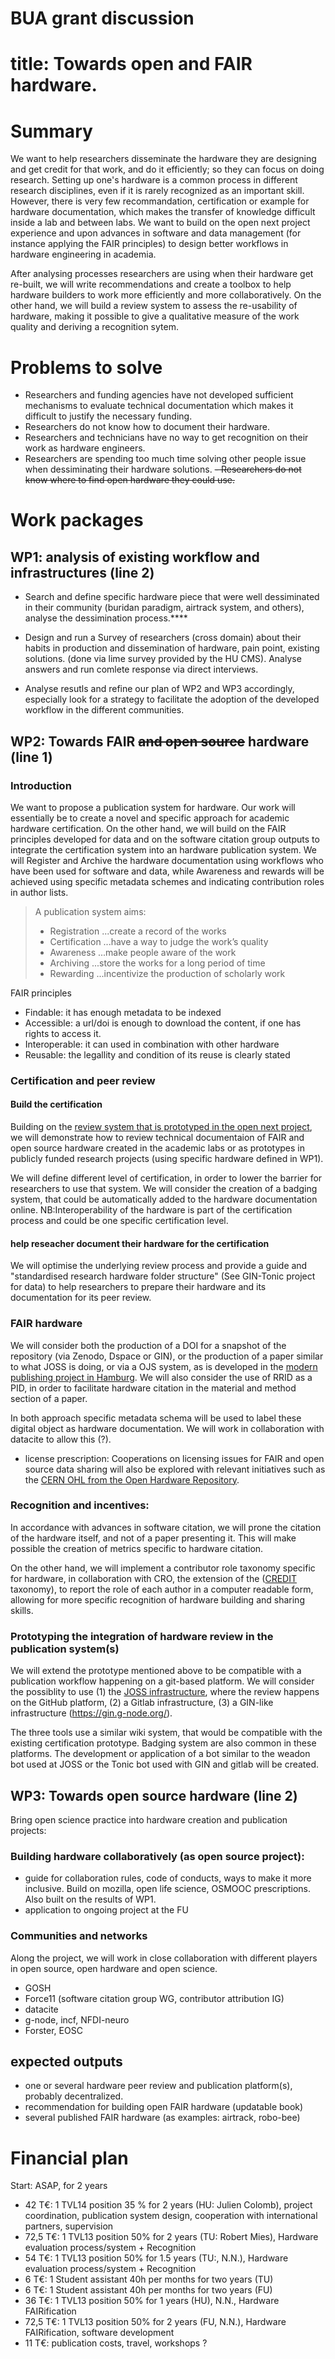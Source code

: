  # BUA grant discussion
 
 # title: Towards open and FAIR hardware.
 
 # Summary
 
We want to help researchers disseminate the hardware they are designing and get credit for that work, and do it efficiently; so they can focus on doing research. Setting up one's hardware is a common process in different research disciplines, even if it is rarely recognized as an important skill. However, there 
 is very few recommandation, certification or example for hardware documentation, which makes the transfer of knowledge difficult inside a lab and between labs. 
We want to build on the open next project experience and upon advances in software and data management (for instance applying the FAIR principles) to design 
 better workflows in hardware engineering in academia.
 

 After analysing processes researchers are using when their hardware get re-built, we will write recommendations and create a toolbox to help hardware builders to work more efficiently and more collaboratively. On the other hand, we will build a review system to assess the re-usability of hardware, making it possible to give a qualitative measure of the work quality and deriving a recognition sytem.
 
 
 # Problems to solve
  - Researchers and funding agencies have not developed sufficient mechanisms to evaluate technical documentation which makes it difficult to justify the necessary funding.
 - Researchers do not know how to document their hardware.
 - Researchers and technicians have no way to get recognition on their work as hardware engineers.
 - Researchers are spending too much time solving other people issue when dessiminating their hardware solutions.
 ~~- Researchers do not know where to find open hardware they could use.~~
 
 # Work packages
 
 ## WP1: analysis of existing workflow and infrastructures (line 2)
 
 - Search and define specific hardware piece that were well dessiminated in their community (buridan paradigm, airtrack system, and others), analyse the dessimination process.****
 - Design and run a Survey of researchers (cross domain) about their habits in production and dissemination of hardware, pain point, existing solutions.
 (done via lime survey provided by the HU CMS). Analyse answers and run comlete response via direct interviews.
 
 - Analyse resutls and refine our plan of WP2 and WP3 accordingly, especially look for a strategy to facilitate the adoption  of the developed workflow in the different communities.
 
 ##  WP2: Towards FAIR ~~and open source~~ hardware (line 1)
 
### Introduction

We want to propose a publication system for hardware. Our work will essentially be to create a novel and specific approach for academic hardware certification. On the other hand, we will build on the FAIR principles developed for data and on the software citation group outputs to integrate the certification system into an hardware publication system. We will Register and Archive the hardware documentation using workflows who have been used for software and data, while Awareness and rewards will be achieved using specific metadata schemes and indicating contribution roles in author lists. 


>A publication system aims: 
>- Registration 	...create a record of the works
>- Certification 	...have a way to judge the work’s quality
>- Awareness 	...make people aware of the work
>- Archiving 	...store the works for a long period of time
>- Rewarding 	...incentivize the production of scholarly work

 FAIR principles

- Findable: it has enough metadata to be indexed
- Accessible: a url/doi is enough to download the content, if one has rights to access it.
- Interoperable: it can used in combination with other hardware
- Reusable: the legallity and condition of its reuse is clearly stated
 
### Certification and peer review

#### Build the certification

Building on the [review system that is prototyped in the open next project](https://en.oho.wiki/wiki/Home), we will demonstrate how to review technical documentaion of FAIR and open source hardware created in the academic labs  or as prototypes in publicly funded research projects (using specific hardware defined in WP1).



We will define different level of certification, in order to lower the barrier for researchers to use that system. We will consider the creation of a badging system, that could be automatically added to the hardware documentation online.  NB:Interoperability of the hardware is part of the certification process and could be one specific certification level.
 
#### help reseacher document their hardware for the certification 

We will optimise the underlying review process and provide a guide and "standardised research hardware folder structure" (See GIN-Tonic project for data) to help researchers to prepare their hardware and its documentation for its peer review.




### FAIR hardware

 We will consider both the production of a DOI for a snapshot of the repository (via Zenodo, Dspace or GIN), 
 or the production of a paper similar to what JOSS is doing, or via a OJS system, as is developed in the [modern publishing project in Hamburg](https://oa-pub.hos.tuhh.de/en/). We will also consider the use of RRID as a PID, in order to facilitate hardware citation in the material and method section of a paper.
 
 In both approach specific metadata schema will be used to label these digital object as hardware documentation. We will work in collaboration with datacite to allow this (?).
 
  - license prescription: Cooperations on licensing issues for FAIR and open source data sharing will also be explored with relevant initiatives such as the [CERN OHL from the Open Hardware Repository](https://ohwr.org/project/cernohl/wikis/Documents/CERN-OHL-version-2/).

### Recognition and incentives:

In accordance with advances in software citation, we will prone the citation of the hardware itself, and not of a paper presenting it. This will make possible the creation of metrics specific to hardware citation. 


On the other hand, we will implement a contributor role taxonomy specific for hardware, in collaboration with CRO, the extension of the ([CREDIT](http://credit.niso.org/) taxonomy), to report the role of each author in a computer readable form, allowing for more specific recognition of hardware building and sharing skills.
 
### Prototyping the integration of hardware review in the publication system(s)

 
 We will extend the prototype mentioned above to be compatible with a publication workflow happening on a git-based platform. We will consider the possiblity to use 
 (1) the [JOSS infrastructure](joss.theoj.org/), where the review happens on the GitHub platform,
 (2) a Gitlab infrastructure,
 (3) a GIN-like infrastructure (https://gin.g-node.org/).
 
 The three tools use a similar wiki system, that would be compatible with the existing certification prototype. 
 Badging system are also common in these platforms.
 The development or application of a bot similar to the weadon bot used at JOSS or the Tonic bot used with GIN and gitlab will be created.

## WP3: Towards open source hardware (line 2)
  
Bring open science practice into hardware creation and publication projects:


   
### Building hardware collaboratively (as open source project):   
   - guide for collaboration rules, code of conducts, ways to make it more inclusive. Build on mozilla, open life science, OSMOOC prescriptions. Also built on the results of WP1.
   - application to ongoing project at the FU
   
   
### Communities and networks

Along the project, we will work in close collaboration with different players in open source, open hardware and open science.

- GOSH
- Force11 (software citation group WG, contributor attribution IG)
- datacite
- g-node, incf, NFDI-neuro
- Forster, EOSC
  

 
## expected outputs

- one or several hardware peer review and publication platform(s), probably decentralized.
- recommendation for building open FAIR hardware (updatable book)
- several published FAIR hardware (as examples: airtrack, robo-bee)



# Financial plan

Start: ASAP, for 2 years

- 42 T€: 1 TVL14 position 35 % for 2 years (HU: Julien Colomb), project coordination, publication system design, cooperation with international partners, supervision
- 72,5 T€: 1 TVL13 position 50% for 2 years (TU: Robert Mies), Hardware evaluation process/system + Recognition
- 54 T€: 1 TVL13 position 50% for 1.5 years (TU:, N.N.), Hardware evaluation process/system + Recognition
- 6 T€: 1 Student assistant 40h per months for two years (TU)
- 6 T€: 1 Student assistant 40h per months for two years (FU)
- 36 T€: 1 TVL13 position 50% for 1 years (HU), N.N., Hardware FAIRification
- 72,5 T€: 1 TVL13 position 50% for 2 years (FU, N.N.), Hardware FAIRification, software development
- 11 T€: publication costs, travel, workshops ?


 
